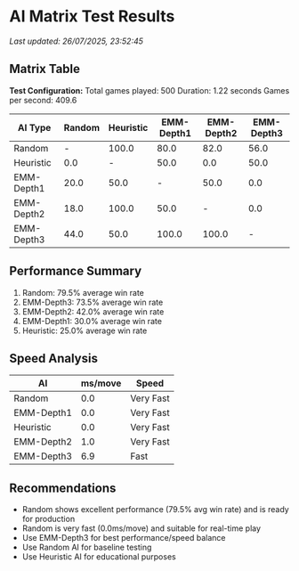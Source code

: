 # AI Matrix Test Results

_Last updated: 26/07/2025, 23:52:45_

## Matrix Table

**Test Configuration:**
  Total games played: 500
  Duration: 1.22 seconds
  Games per second: 409.6

| AI Type | Random | Heuristic | EMM-Depth1 | EMM-Depth2 | EMM-Depth3 |
| --- | --- | --- | --- | --- | --- |
| Random | - | 100.0 | 80.0 | 82.0 | 56.0 |
| Heuristic | 0.0 | - | 50.0 | 0.0 | 50.0 |
| EMM-Depth1 | 20.0 | 50.0 | - | 50.0 | 0.0 |
| EMM-Depth2 | 18.0 | 100.0 | 50.0 | - | 0.0 |
| EMM-Depth3 | 44.0 | 50.0 | 100.0 | 100.0 | - |


## Performance Summary

1. Random: 79.5% average win rate
2. EMM-Depth3: 73.5% average win rate
3. EMM-Depth2: 42.0% average win rate
4. EMM-Depth1: 30.0% average win rate
5. Heuristic: 25.0% average win rate

## Speed Analysis

| AI | ms/move | Speed |
|---|---|---|
| Random | 0.0 | Very Fast |
| EMM-Depth1 | 0.0 | Very Fast |
| Heuristic | 0.0 | Very Fast |
| EMM-Depth2 | 1.0 | Very Fast |
| EMM-Depth3 | 6.9 | Fast |


## Recommendations

- Random shows excellent performance (79.5% avg win rate) and is ready for production
- Random is very fast (0.0ms/move) and suitable for real-time play
- Use EMM-Depth3 for best performance/speed balance
- Use Random AI for baseline testing
- Use Heuristic AI for educational purposes
